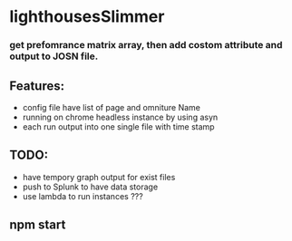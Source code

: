 # lighthousesSlimmer

### get prefomrance matrix array, then add costom attribute and output to JOSN file. 


## Features:
* config file have list of page and omniture Name
* running on chrome headless instance by using asyn
* each run output into one single file with time stamp


## TODO:
* have tempory graph output for exist files
* push to Splunk to have data storage 
* use lambda to run instances ???



## npm start